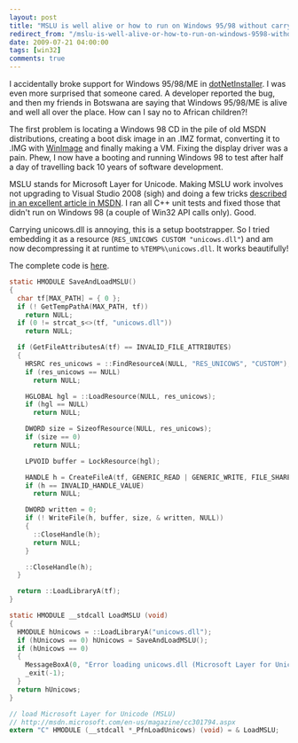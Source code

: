 ```yaml
---
layout: post
title: "MSLU is well alive or how to run on Windows 95/98 without carrying unicows.dll"
redirect_from: "/mslu-is-well-alive-or-how-to-run-on-windows-9598-without-carrying-unicowsdll"
date: 2009-07-21 04:00:00
tags: [win32]
comments: true
---
```

I accidentally broke support for Windows 95/98/ME in [dotNetInstaller](https://github.com/dblock/dotnetinstaller). I was even more surprised that someone cared. A developer reported the bug, and then my friends in Botswana are saying that Windows 95/98/ME is alive and well all over the place. How can I say no to African children?!

The first problem is locating a Windows 98 CD in the pile of old MSDN distributions, creating a boot disk image in an .IMZ format, converting it to .IMG with [WinImage](http://www.winimage.com/index.html) and finally making a VM. Fixing the display driver was a pain. Phew, I now have a booting and running Windows 98 to test after half a day of travelling back 10 years of software development.

MSLU stands for Microsoft Layer for Unicode. Making MSLU work involves not upgrading to Visual Studio 2008 (sigh) and doing a few tricks [described in an excellent article in MSDN](http://msdn.microsoft.com/en-us/magazine/cc301794.aspx). I ran all C++ unit tests and fixed those that didn't run on Windows 98 (a couple of Win32 API calls only). Good.

Carrying unicows.dll is annoying, this is a setup bootstrapper. So I tried embedding it as a resource (`RES_UNICOWS CUSTOM "unicows.dll"`) and am now decompressing it at runtime to `%TEMP%\unicows.dll`. It works beautifully!

The complete code is [here](https://github.com/dblock/dotnetinstaller/blob/master/dotNetInstallerLib/MSLU.cpp).

```c
static HMODULE SaveAndLoadMSLU()
{
  char tf[MAX_PATH] = { 0 };
  if (! GetTempPathA(MAX_PATH, tf))
    return NULL;
  if (0 != strcat_s<>(tf, "unicows.dll"))
    return NULL;

  if (GetFileAttributesA(tf) == INVALID_FILE_ATTRIBUTES)
  {
    HRSRC res_unicows = ::FindResourceA(NULL, "RES_UNICOWS", "CUSTOM");
    if (res_unicows == NULL)
      return NULL;

    HGLOBAL hgl = ::LoadResource(NULL, res_unicows);
    if (hgl == NULL)
      return NULL;

    DWORD size = SizeofResource(NULL, res_unicows);
    if (size == 0)
      return NULL;

    LPVOID buffer = LockResource(hgl);

    HANDLE h = CreateFileA(tf, GENERIC_READ | GENERIC_WRITE, FILE_SHARE_READ, NULL, OPEN_ALWAYS, FILE_ATTRIBUTE_NORMAL, NULL);
    if (h == INVALID_HANDLE_VALUE)
      return NULL;

    DWORD written = 0;
    if (! WriteFile(h, buffer, size, & written, NULL))
    {
      ::CloseHandle(h);
      return NULL;
    }

    ::CloseHandle(h);
  }

  return ::LoadLibraryA(tf);
}

static HMODULE __stdcall LoadMSLU (void)
{
  HMODULE hUnicows = ::LoadLibraryA("unicows.dll");
  if (hUnicows == 0) hUnicows = SaveAndLoadMSLU();
  if (hUnicows == 0)
  {
    MessageBoxA(0, "Error loading unicows.dll (Microsoft Layer for Unicode, MSLU)", "dotNetInstaller", MB_ICONSTOP | MB_OK);
    _exit(-1);
  }
  return hUnicows;
}

// load Microsoft Layer for Unicode (MSLU)
// http://msdn.microsoft.com/en-us/magazine/cc301794.aspx
extern "C" HMODULE (__stdcall *_PfnLoadUnicows) (void) = & LoadMSLU;
```
